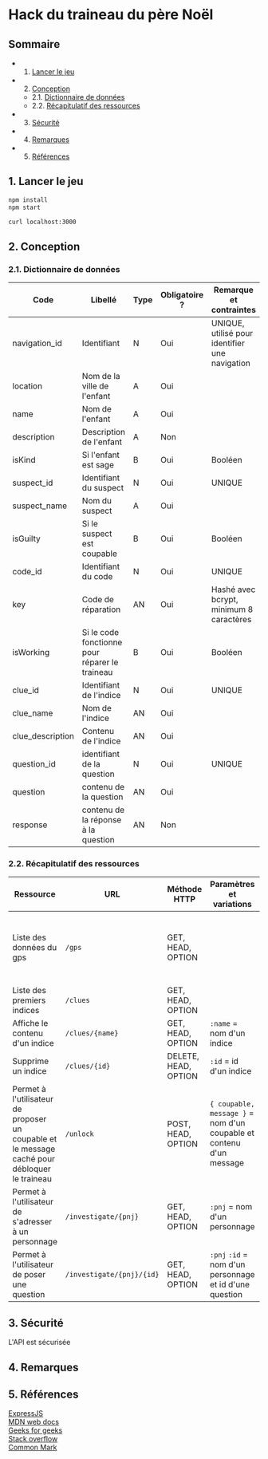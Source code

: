 # Hack du traineau du père Noël

## Sommaire
<!-- vscode-markdown-toc -->
* 1. [Lancer le jeu](#Lancerlejeu)
* 2. [Conception](#Conception)
	* 2.1. [Dictionnaire de données](#Dictionnairededonnes)
	* 2.2. [Récapitulatif des ressources](#Rcapitulatifdesressources)
* 3. [Sécurité](#Scurit)
* 4. [Remarques](#Remarques)
* 5. [Références](#Rfrences)

<!-- vscode-markdown-toc-config
	numbering=true
	autoSave=true
	/vscode-markdown-toc-config -->
<!-- /vscode-markdown-toc -->

##  1. <a name='Lancerlejeu'></a>Lancer le jeu

~~~bash
npm install
npm start
~~~

~~~bash
curl localhost:3000
~~~

##  2. <a name='Conception'></a>Conception
###  2.1. <a name='Dictionnairededonnes'></a>Dictionnaire de données
| Code | Libellé | Type | Obligatoire ? | Remarque et contraintes |
|---------------|---------------------------|--------|---------------|----------------------------------------------|
| navigation_id | Identifiant | N | Oui | UNIQUE, utilisé pour identifier une navigation |
| location | Nom de la ville de l'enfant | A | Oui | |
| name | Nom de l'enfant | A | Oui | |
| description | Description de l'enfant | A | Non | |
| isKind | Si l'enfant est sage | B | Oui | Booléen |
| suspect_id | Identifiant du suspect | N | Oui | UNIQUE |
| suspect_name | Nom du suspect | A | Oui | |
| isGuilty | Si le suspect est coupable | B | Oui | Booléen |
| code_id | Identifiant du code | N | Oui | UNIQUE |
| key | Code de réparation | AN | Oui | Hashé avec bcrypt, minimum 8 caractères |
| isWorking | Si le code fonctionne pour réparer le traineau | B | Oui | Booléen |
| clue_id | Identifiant de l'indice | N | Oui | UNIQUE |
| clue_name | Nom de l'indice | AN | Oui | |
| clue_description | Contenu de l'indice | AN | Oui | |
| question_id | identifiant de la question | N | Oui | UNIQUE |
| question | contenu de la question | AN | Oui | |
| response | contenu de la réponse à la question | AN | Non | |

###  2.2. <a name='Rcapitulatifdesressources'></a>Récapitulatif des ressources
| Ressource | URL | Méthode HTTP | Paramètres et variations | Commentaires |
|------------------|----------------------|--------------|---------------------------------|--------------------------------|
| Liste des données du gps | `/gps` | GET, HEAD, OPTION | | Page protégée : affiche les données si le coupable et le message caché ont été trouvés |
| Liste des premiers indices | `/clues` | GET, HEAD, OPTION | | |
| Affiche le contenu d'un indice | `/clues/{name}` | GET, HEAD, OPTION | `:name` = nom d'un indice | |
| Supprime un indice | `/clues/{id}` | DELETE, HEAD, OPTION | `:id` = id d'un indice |  |
| Permet à l'utilisateur de proposer un coupable et le message caché pour débloquer le traineau | `/unlock` | POST, HEAD, OPTION | `{ coupable, message }` = nom d'un coupable et contenu d'un message | Si les conditions sont rénuies, envoie un JWT qui permettra à l'utilisateur de débloquer le traineau |
| Permet à l'utilisateur de s'adresser à un personnage | `/investigate/{pnj}` | GET, HEAD, OPTION | `:pnj` = nom d'un personnage | |
| Permet à l'utilisateur de poser une question | `/investigate/{pnj}/{id}` | GET, HEAD, OPTION | `:pnj` `:id` = nom d'un personnage et id d'une question | |

##  3. <a name='Scurit'></a>Sécurité
L'API est sécurisée
##  4. <a name='Remarques'></a>Remarques

##  5. <a name='Rfrences'></a>Références
[ExpressJS](https://expressjs.com/en/) \
[MDN web docs](https://developer.mozilla.org/en-US/docs/Learn/Server-side/Express_Nodejs) \
[Geeks for geeks](https://www.geeksforgeeks.org/) \
[Stack overflow](https://stackoverflow.com/) \
[Common Mark](https://commonmark.org/help/)